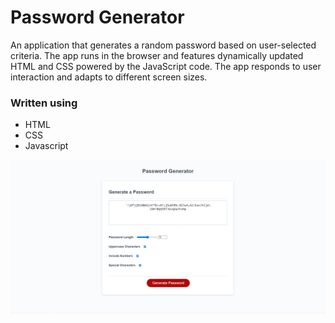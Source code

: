 # Password Generator

An application that generates a random password based on user-selected criteria. The app runs in the browser and features dynamically updated HTML and CSS powered by the JavaScript code. The app responds to user interaction and adapts to different screen sizes.

### Written using
* HTML
* CSS
* Javascript

![Screenshot of the password generator](https://github.com/marcusikegami/password-generator/blob/main/Assets/images/Password_generator.png?raw=true)